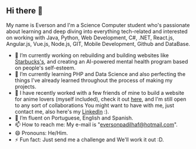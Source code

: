 ## Hi there 👋

My name is Everson and I'm a Science Computer student who's passionate about learning and deep diving into everything tech-related and interested on working with Java, Python, Web Development, C#, .NET, React.js, Angular.js, Vue.js, Node.js, GIT, Mobile Development, Github and DataBase.

- 🔭 I’m currently working on rebuilding and building websites like [Starbucks's](https://github.com/TeexMoon/HTML-CSS-project), and creating an AI-powered mental health program based on people's self-esteem.
- 🌱 I’m currently learning PHP and Data Science and also perfecting the things I've already learned throughout the process of making my projects.
- 👯 I have recently worked with a few friends of mine to build a website for anime lovers (myself included), check it out [here](https://github.com/Ichibeii/LibraryApi), and I'm still open to any sort of collaborations You might want to have with me, just contact me, also here's my [LinkedIn](https://www.linkedin.com/in/everson-padilha-731a8b291/) :).
- 💬 I’m fluent on Portuguese, English and Spanish.
- 📫 How to reach me: My e-mail is "eversonpadilhaf@hotmail.com".
- 😄 Pronouns: He/Him.
- ⚡ Fun fact: Just send me a challenge and We'll work it out :D.

<!--
**TeexMoon/teexmoon** is a ✨ _special_ ✨ repository because its `README.md` (this file) appears on your GitHub profile.

Here are some ideas to get you started:

- 🔭 I’m currently working on ...
- 🌱 I’m currently learning ...
- 👯 I’m looking to collaborate on ...
- 🤔 I’m looking for help with ...
- 💬 Ask me about ...
- 📫 How to reach me: ...
- 😄 Pronouns: ...
- ⚡ Fun fact: ...
-->
